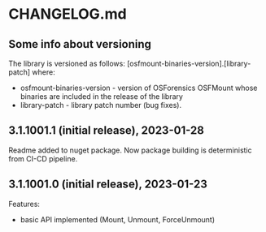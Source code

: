 # CHANGELOG.md

## Some info about versioning
The library is versioned as follows:
[osfmount-binaries-version].[library-patch] where:
- osfmount-binaries-version - version of OSForensics OSFMount 
whose binaries are included in the release of the library
- library-patch - library patch number (bug fixes).

## 3.1.1001.1 (initial release), 2023-01-28
Readme added to nuget package. Now package building is deterministic from CI-CD pipeline.

## 3.1.1001.0 (initial release), 2023-01-23
Features:
- basic API implemented (Mount, Unmount, ForceUnmount)